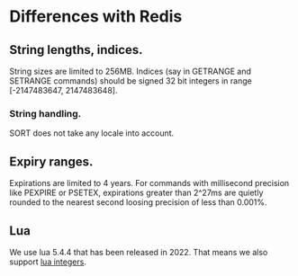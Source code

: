 # Differences with Redis

## String lengths, indices.

String sizes are limited to 256MB.
Indices (say in GETRANGE and SETRANGE commands) should be signed 32 bit integers in range
[-2147483647, 2147483648].

### String handling.

SORT does not take any locale into account.

## Expiry ranges.
Expirations are limited to 4 years. For commands with millisecond precision like PEXPIRE or PSETEX,
expirations greater than 2^27ms are quietly rounded to the nearest second loosing precision of less than 0.001%.

## Lua
We use lua 5.4.4 that has been released in 2022.
That means we also support [lua integers](https://github.com/redis/redis/issues/5261).